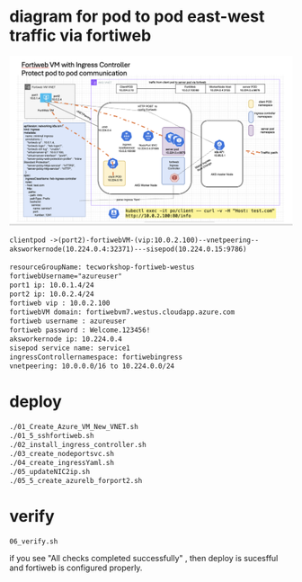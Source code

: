 # diagram for pod to pod east-west traffic via fortiweb

![diagram](./diagram.png)

```
clientpod ->(port2)-fortiwebVM-(vip:10.0.2.100)--vnetpeering--aksworkernode(10.224.0.4:32371)---sisepod(10.224.0.15:9786)

resourceGroupName: tecworkshop-fortiweb-westus
fortiwebUsername="azureuser"
port1 ip: 10.0.1.4/24
port2 ip: 10.0.2.4/24 
fortiweb vip : 10.0.2.100
fortiwebVM domain: fortiwebvm7.westus.cloudapp.azure.com
fortiweb username : azureuser
fortiweb password : Welcome.123456!
aksworkernode ip: 10.224.0.4
sisepod service name: service1
ingressControllernamespace: fortiwebingress
vnetpeering: 10.0.0.0/16 to 10.224.0.0/24

```
# deploy
```
./01_Create_Azure_VM_New_VNET.sh
./01_5_sshfortiweb.sh
./02_install_ingress_controller.sh
./03_create_nodeportsvc.sh
./04_create_ingressYaml.sh
./05_updateNIC2ip.sh
./05_5_create_azurelb_forport2.sh
```

# verify

```
06_verify.sh
```
if you see "All checks completed successfully" , then deploy is sucesfful and fortiweb is configured properly.

